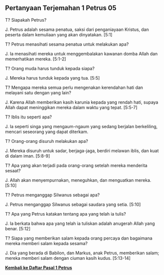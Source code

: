 ﻿## Pertanyaan Terjemahan 1 Petrus 05 ##

T? Siapakah Petrus?

J. Petrus adalah sesama penatua, saksi dari penganiayaan Kristus, dan peserta dalam kemuliaan yang akan dinyatakan. [5:1]

T? Petrus menasihati sesama penatua untuk melakukan apa?

J. Ia menasihati mereka untuk menggembalakan kawanan domba Allah dan memerhatikan mereka. [5:1-2]

T? Orang muda harus tunduk kepada siapa?

J. Mereka harus tunduk kepada yang tua. [5:5]

T? Mengapa mereka semua perlu mengenakan kerendahan hati dan melayani satu dengan yang lain?

J. Karena Allah memberikan kasih karunia kepada yang rendah hati, supaya Allah dapat meninggikan mereka dalam waktu yang tepat. [5:5-7]

T? Iblis itu seperti apa?

J. Ia seperti singa yang mengaum-ngaum yang sedang berjalan berkeliling, mencari seseorang yang dapat diterkam.

T? Orang-orang disuruh melakukan apa?

J. Mereka disuruh untuk sadar, berjaga-jaga, berdiri melawan iblis, dan kuat di dalam iman. [5:8-9]

T? Apa yang akan terjadi pada orang-orang setelah mereka menderita sesaat?

J. Allah akan menyempurnakan, meneguhkan, dan menguatkan mereka. [5:10]

T? Petrus menganggap Silwanus sebagai apa?

J. Petrus menganggap Silwanus sebagai saudara yang setia. [5:10]

T? Apa yang Petrus katakan tentang apa yang telah ia tulis?

J. Ia berkata bahwa apa yang telah ia tuliskan adalah anugerah Allah yang benar. [5:12]

T? Siapa yang memberikan salam kepada orang percaya dan bagaimana mereka memberi salam kepada sesama?

J. Dia yang berada di Babilon, dan Markus, anak Petrus, memberikan salam; mereka memberi salam dengan ciuman kasih kudus. [5:13-14]

__[Kembali ke Daftar Pasal 1 Petrus](./)__

